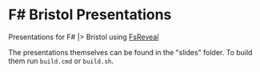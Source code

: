 # F# Bristol Presentations

Presentations for F# |> Bristol using [FsReveal](https://github.com/fsprojects/FsReveal)

The presentations themselves can be found in the "slides" folder.  To build them run `build.cmd` or `build.sh`.